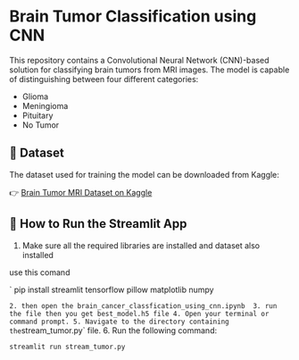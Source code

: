 # Brain Tumor Classification using CNN

This repository contains a Convolutional Neural Network (CNN)-based solution for classifying brain tumors from MRI images. The model is capable of distinguishing between four different categories:

- Glioma
- Meningioma
- Pituitary
- No Tumor

## 🧠 Dataset

The dataset used for training the model can be downloaded from Kaggle:

👉 [Brain Tumor MRI Dataset on Kaggle](https://www.kaggle.com/datasets/masoudnickparvar/brain-tumor-mri-dataset)

## 🚀 How to Run the Streamlit App

1. Make sure all the required libraries are installed and dataset also installed

use this comand
 
 `
 pip install streamlit tensorflow pillow matplotlib numpy

 `
2. then open the brain_cancer_classfication_using_cnn.ipynb 
3. run the file then you get best_model.h5 file
4. Open your terminal or command prompt.
5. Navigate to the directory containing the `stream_tumor.py` file.
6. Run the following command:

```bash
streamlit run stream_tumor.py






